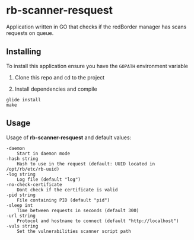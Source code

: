 # rb-scanner-resquest

Application written in GO that checks if the redBorder manager has scans requests on queue.

## Installing

To install this application ensure you have the `GOPATH` environment variable

1. Clone this repo and cd to the project


2. Install dependencies and compile

```
glide install
make
```

## Usage

Usage of **rb-scanner-resquest** and default values:

```
-daemon
  	Start in daemon mode
-hash string
  	Hash to use in the request (default: UUID located in /opt/rb/etc/rb-uuid)
-log string
  	Log file (default "log")
-no-check-certificate
  	Dont check if the certificate is valid
-pid string
  	File containing PID (default "pid")
-sleep int
  	Time between requests in seconds (default 300)
-url string
  	Protocol and hostname to connect (default "http://localhost")
-vuls string
    Set the vulnerabilities scanner script path  	
```

